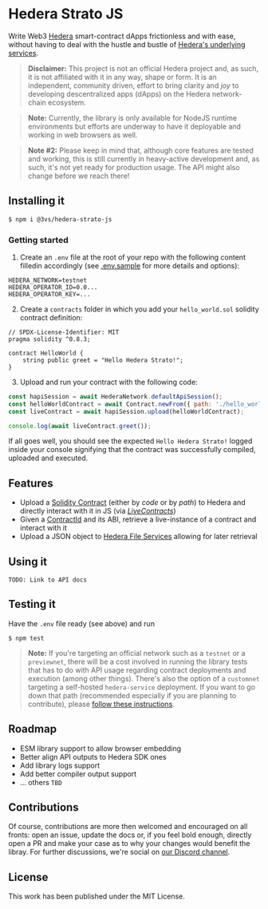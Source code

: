 # Hedera Strato JS
Write Web3 [Hedera](https://hedera.com/) smart-contract dApps frictionless and with ease, without having to deal with the hustle and bustle of [Hedera's underlying services](https://docs.hedera.com/guides/docs/sdks).

> **Disclaimer:** This project is not an official Hedera project and, as such, it is not affiliated with it in any way, shape or form. It is an independent, community driven, effort to bring clarity and *joy* to developing descentralized apps (dApps) on the Hedera network-chain ecosystem.

> **Note:** Currently, the library is only available for NodeJS runtime environments but efforts are underway to have it deployable and working in web browsers as well.

> **Note #2:** Please keep in mind that, although core features are tested and working, this is still currently in heavy-active development and, as such, it's not yet ready for production usage. The API might also change before we reach there!

## Installing it
``` bash
$ npm i @3vs/hedera-strato-js
```

### Getting started
1. Create an `.env` file at the root of your repo with the following content filledin accordingly (see [.env.sample](./.env.sample) for more details and options):
```
HEDERA_NETWORK=testnet
HEDERA_OPERATOR_ID=0.0...
HEDERA_OPERATOR_KEY=...
```
2. Create a `contracts` folder in which you add your `hello_world.sol` solidity contract definition:

```solidity
// SPDX-License-Identifier: MIT
pragma solidity ^0.8.3;

contract HelloWorld {
    string public greet = "Hello Hedera Strato!";
}
```
3. Upload and run your contract with the following code:

``` js
const hapiSession = await HederaNetwork.defaultApiSession();
const helloWorldContract = await Contract.newFrom({ path: './hello_world.sol' });
const liveContract = await hapiSession.upload(helloWorldContract);

console.log(await liveContract.greet());
```
If all goes well, you should see the expected `Hello Hedera Strato!` logged inside your console signifying that the contract was successfully compiled, uploaded and executed. 

## Features
- Upload a [Solidity Contract](https://docs.soliditylang.org/en/v0.8.10/index.html) (either by _code_ or by _path_) to Hedera and directly interact with it in JS (via [_LiveContracts_](https://github.com/three-Vs/hedera-strato-js/blob/main/lib/live/LiveContract.ts))
- Given a [ContractId](https://docs.hedera.com/guides/docs/hedera-api/basic-types/contractid) and its ABI, retrieve a live-instance of a contract and interact with it
- Upload a JSON object to [Hedera File Services](https://docs.hedera.com/guides/docs/sdks/file-storage) allowing for later retrieval

## Using it
`TODO: Link to API docs`

## Testing it
Have the `.env` file ready (see above) and run 
```
$ npm test
```
> **Note:** If you're targeting an official network such as a `testnet` or a `previewnet`, there will be a cost involved in running the library tests that has to do with API usage regarding contract deployments and execution (among other things). There's also the option of a `customnet` targeting a self-hosted `hedera-service` deployment. If you want to go down that path (recommended especially if you are planning to contribute), please [follow these instructions](https://github.com/three-Vs/dockerized-hedera-services).

## Roadmap
- ESM library support to allow browser embedding
- Better align API outputs to Hedera SDK ones
- Add library logs support
- Add better compiler output support
- ... others `TBD`

## Contributions
Of course, contributions are more then welcomed and encouraged on all fronts: open an issue, update the docs or, if you feel bold enough, directly open a PR and make your case as to why your changes would benefit the libray. For further discussions, we're social on [our Discord channel](https://discord.gg/YavYCwfcMQ).

## License
This work has been published under the MIT License.